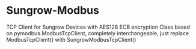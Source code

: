 # Sungrow-Modbus
TCP Client for Sungrow Devices with AES128 ECB encryption
Class based on pymodbus.ModbusTcpClient, completely interchangeable, just replace ModbusTcpClient() with SungrowModbusTcpClient()
